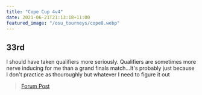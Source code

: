 ```yaml
---
title: "Cope Cup 4v4"
date: 2021-06-21T21:13:18+11:00
featured_image: "/osu_tourneys/cope0.webp"
---
```


33rd
---------
<!--more-->
I should have taken qualifiers more seriously. Qualifiers are sometimes more nerve inducing for me than a grand finals match...It's probably just because I don't practice as thouroughly but whatever I need to figure it out

> [Forum Post](https://osu.ppy.sh/community/forums/topics/1317363?n=1)

